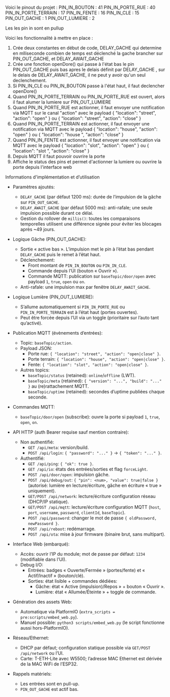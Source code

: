 Voici le pinout du projet :
PIN_IN_BOUTON :        41
PIN_IN_PORTE_RUE :     40
PIN_IN_PORTE_TERRAIN : 17
PIN_IN_FENTE :         16
PIN_IN_CLE :           15
PIN_OUT_GACHE :        1
PIN_OUT_LUMIERE :      2

Les les pin in sont en pullup

Voici les fonctionnalité à mettre en place :
1) Crée deux constantes en début de code, DELAY_GACHE qui determine en mlliseconde combien de temps est déclenché la gache brancher sur PIN_OUT_GACHE, et DELAY_AWAIT_GACHE
2) Crée une fonction openDore() qui passe à l'état bas le pin PIN_OUT_GACHE puis bas apres le delais définit par DELAY_GACHE , sur le delais de DELAY_AWAIT_GACHE, il ne peut y avoir qu'un seul declenchement.
3) Si PIN_IN_CLE ou PIN_IN_BOUTON passe à l'état haut, il faut declencher openDore()
4) Quand PIN_IN_PORTE_TERRAIN ou PIN_IN_PORTE_RUE est ouvert, alors il faut alumer la lumiere sur PIN_OUT_LUMIERE
5) Quand PIN_IN_PORTE_RUE est actionner, il faut envoyer une notification via MQTT sur le canal "action" avec le payload { "location": "street", "action": "open" } ou { "location": "street", "action": "close" }
6) Quand PIN_IN_PORTE_TERRAIN est actionner, il faut envoyer une notification via MQTT avec le payload { "location": "house", "action": "open" } ou { "location": "house ", "action": "close" }
7) Quand PIN_IN_FENTE est actionner, il faut envoyer une notification via MQTT avec le payload { "location": "slot", "action": "open" } ou { "location": "slot ", "action": "close" }
8) Depuis MQTT il faut pouvoir ouvrire la porte
9) Affiche le status des pins et permet d'actionner la lumiere ou ouvrire la porte depuis l'interface web


Informations d'implémentation et d’utilisation
- Paramètres ajoutés:
  - `DELAY_GACHE` (par défaut 1200 ms): durée de l’impulsion de la gâche sur `PIN_OUT_GACHE`.
  - `DELAY_AWAIT_GACHE` (par défaut 5000 ms): anti-rafale; une seule impulsion possible durant ce délai.
  - Gestion du rollover de `millis()`: toutes les comparaisons temporelles utilisent une différence signée pour éviter les blocages après ~49 jours.

- Logique Gâche (PIN_OUT_GACHE):
  - Sortie « active bas ». L’impulsion met le pin à l’état bas pendant `DELAY_GACHE` puis le remet à l’état haut.
  - Déclenchement:
    - Front montant de `PIN_IN_BOUTON` ou `PIN_IN_CLE`.
    - Commande depuis l’UI (bouton « Ouvrir »).
    - Commande MQTT: publication sur `baseTopic/door/open` avec payload `1`, `true`, `open` ou `on`.
  - Anti-rafale: une impulsion max par fenêtre `DELAY_AWAIT_GACHE`.

- Logique Lumière (PIN_OUT_LUMIERE):
  - S’allume automatiquement si `PIN_IN_PORTE_RUE` ou `PIN_IN_PORTE_TERRAIN` est à l’état haut (portes ouvertes).
  - Peut être forcée depuis l’UI via un toggle (prioritaire sur l’auto tant qu’activé).

- Publication MQTT (évènements d’entrées):
  - Topic: `baseTopic/action`.
  - Payload JSON:
    - Porte rue: `{ "location": "street", "action": "open|close" }`.
    - Porte terrain: `{ "location": "house", "action": "open|close" }`.
    - Fente: `{ "location": "slot", "action": "open|close" }`.
  - Autres topics:
    - `baseTopic/status` (retained): `online`/`offline` (LWT).
    - `baseTopic/meta` (retained): `{ "version": "...", "build": "..." }` au (re)rattachement MQTT.
    - `baseTopic/uptime` (retained): secondes d’uptime publiées chaque seconde.

- Commandes MQTT:
  - `baseTopic/door/open` (subscribe): ouvre la porte si payload `1`, `true`, `open`, `on`.

- API HTTP (auth Bearer requise sauf mention contraire):
  - Non authentifié:
    - `GET /api/meta`: version/build.
    - `POST /api/login`: `{ "password": "..." }` → `{ "token": "..." }`.
  - Authentifié:
    - `GET /api/ping`: `{ "ok": true }`.
    - `GET /api/io`: états des entrées/sorties et flag `forceLight`.
    - `POST /api/door/open`: impulsion gâche.
    - `POST /api/debug/out`: `{ "pin": <num>, "value": true|false }` (autorisé: lumière en lecture/écriture, gâche en écriture « true » uniquement).
    - `GET/POST /api/network`: lecture/écriture configuration réseau (DHCP/IP statique).
    - `GET/POST /api/mqtt`: lecture/écriture configuration MQTT (`host`, `port`, `username`, `password`, `clientId`, `baseTopic`).
    - `POST /api/password`: changer le mot de passe `{ oldPassword, newPassword }`.
    - `POST /api/reboot`: redémarrage.
    - `POST /api/ota`: mise à jour firmware (binaire brut, sans multipart).

- Interface Web (embarqué):
  - Accès: ouvrir l’IP du module; mot de passe par défaut: `1234` (modifiable dans l’UI).
  - Debug I/O:
    - Entrées: badges « Ouverte/Fermée » (portes/fente) et « Actif/Inactif » (bouton/clé).
    - Sorties: état lisible + commandes dédiées:
      - Gâche: état « Active (impulsion)/Repos » + bouton « Ouvrir ».
      - Lumière: état « Allumée/Éteinte » + toggle de commande.

- Génération des assets Web:
  - Automatique via PlatformIO (`extra_scripts = pre:scripts/embed_web.py`).
  - Manuel possible: `python3 scripts/embed_web.py` (le script fonctionne aussi hors-PlatformIO).

- Réseau/Ethernet:
  - DHCP par défaut; configuration statique possible via `GET/POST /api/network` ou l’UI.
  - Carte: T-ETH-Lite avec W5500; l’adresse MAC Ethernet est dérivée de la MAC WiFi de l’ESP32.

- Rappels matériels:
  - Les entrées sont en pull-up.
  - `PIN_OUT_GACHE` est actif bas.